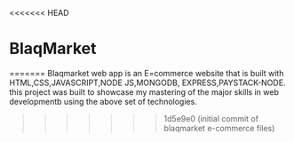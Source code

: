 <<<<<<< HEAD
# BlaqMarket
=======
Blaqmarket web app is an E=commerce website that is built with HTML,CSS,JAVASCRIPT,NODE JS,MONGODB, EXPRESS,PAYSTACK-NODE.
this project was built to showcase my mastering of the major skills in web developmentb using the above set of technologies.
>>>>>>> 1d5e9e0 (initial commit of blaqmarket e-commerce files)
